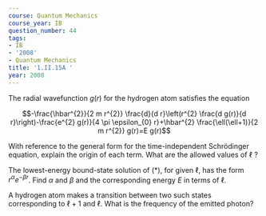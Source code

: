 ```yaml
---
course: Quantum Mechanics
course_year: IB
question_number: 44
tags:
- IB
- '2008'
- Quantum Mechanics
title: '1.II.15A '
year: 2008
---
```



The radial wavefunction $g(r)$ for the hydrogen atom satisfies the equation

$$-\frac{\hbar^{2}}{2 m r^{2}} \frac{d}{d r}\left(r^{2} \frac{d g(r)}{d r}\right)-\frac{e^{2} g(r)}{4 \pi \epsilon_{0} r}+\hbar^{2} \frac{\ell(\ell+1)}{2 m r^{2}} g(r)=E g(r)$$

With reference to the general form for the time-independent Schrödinger equation, explain the origin of each term. What are the allowed values of $\ell$ ?

The lowest-energy bound-state solution of $(*)$, for given $\ell$, has the form $r^{\alpha} e^{-\beta r}$. Find $\alpha$ and $\beta$ and the corresponding energy $E$ in terms of $\ell$.

A hydrogen atom makes a transition between two such states corresponding to $\ell+1$ and $\ell$. What is the frequency of the emitted photon?